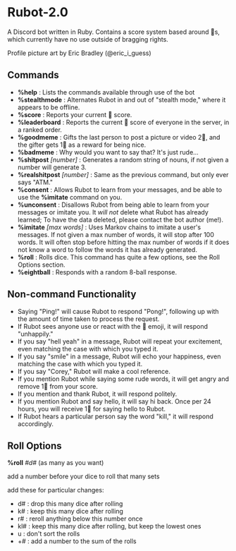 # Rubot-2.0
A Discord bot written in Ruby.
Contains a score system based around 💎s, which currently have no use outside of bragging rights.

Profile picture art by Eric Bradley (@eric_i_guess)

## Commands
- **%help** : Lists the commands available through use of the bot
- **%stealthmode** : Alternates Rubot in and out of "stealth mode," where it appears to be offline.
- **%score** : Reports your current 💎 score.
- **%leaderboard** : Reports the current 💎 score of everyone in the server, in a ranked order.
- **%goodmeme** : Gifts the last person to post a picture or video 2💎, and the gifter gets 1💎 as a reward for being nice.
- **%badmeme** : Why would you want to say that? It's just rude...
- **%shitpost** *[number]* : Generates a random string of nouns, if not given a number will generate 3.
- **%realshitpost** *[number]* : Same as the previous command, but only ever says "ATM."
- **%consent** : Allows Rubot to learn from your messages, and be able to use the **%imitate** command on you.
- **%unconsent** : Disallows Rubot from being able to learn from your messages or imitate you. It *will not* delete what Rubot has already learned; To have the data deleted, please contact the bot author (me!).
- **%imitate** *<user mention> [max words]* : Uses Markov chains to imitate a user's messages. If not given a max number of words, it will stop after 100 words. It will often stop before hitting the max number of words if it does not know a word to follow the words it has already generated.
- **%roll** : Rolls dice. This command has quite a few options, see the Roll Options section.
- **%eightball** : Responds with a random 8-ball response.

## Non-command Functionality
- Saying "Ping!" will cause Rubot to respond "Pong!", following up with the amount of time taken to process the request.
- If Rubot sees anyone use or react with the 🗿 emoji, it will respond "unhappily."
- If you say "hell yeah" in a message, Rubot will repeat your excitement, even matching the case with which you typed it.
- If you say "smile" in a message, Rubot will echo your happiness, even matching the case with which you typed it.
- If you say "Corey," Rubot will make a cool reference.
- If you mention Rubot while saying some rude words, it will get angry and remove 1💎 from your score.
- If you mention and thank Rubot, it will respond politely.
- If you mention Rubot and say hello, it will say hi back. Once per 24 hours, you will receive 1💎 for saying hello to Rubot.
- If Rubot hears a particular person say the word "kill," it will respond accordingly.

## Roll Options
**%roll** *#d#* (as many as you want)

add a number before your dice to roll that many sets

add these for particular changes:
- d# : drop this many dice after rolling
- k# : keep this many dice after rolling
- r# : reroll anything below this number once
- kl# : keep this many dice after rolling, but keep the lowest ones
- u : don't sort the rolls
- +# : add a number to the sum of the rolls
